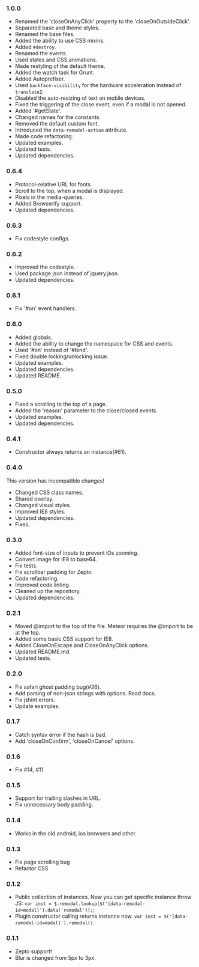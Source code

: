 ### 1.0.0
* Renamed the 'closeOnAnyClick' property to the 'closeOnOutsideClick'.
* Separated base and theme styles.
* Renamed the base files.
* Added the ability to use CSS mixins.
* Added `#destroy`.
* Renamed the events.
* Used states and CSS animations.
* Made restyling of the default theme.
* Added the watch task for Grunt.
* Added Autoprefixer.
* Used `backface-visibility` for the hardware acceleration instead of `translateZ`.
* Disabled the auto-resizing of text on mobile devices.
* Fixed the triggering of the close event, even if a modal is not opened.
* Added '#getState'.
* Changed names for the constants.
* Removed the default custom font.
* Introduced the `data-remodal-action` attribute.
* Made code refactoring.
* Updated examples.
* Updated tests.
* Updated dependencies.

### 0.6.4
* Protocol-relative URL for fonts.
* Scroll to the top, when a modal is displayed.
* Pixels in the media-queries.
* Added Browserify support.
* Updated dependencies.

### 0.6.3
* Fix codestyle configs.

### 0.6.2
* Improved the codestyle.
* Used package.json instead of jquery.json.
* Updated dependencies.

### 0.6.1
* Fix '#on' event handlers.

### 0.6.0
* Added globals.
* Added the ability to change the namespace for CSS and events.
* Used '#on' instead of '#bind'.
* Fixed double locking/unlocking issue.
* Updated examples.
* Updated dependencies.
* Updated README.

### 0.5.0
* Fixed a scrolling to the top of a page.
* Added the 'reason' parameter to the close/closed events.
* Updated examples.
* Updated dependencies.

### 0.4.1
* Constructor always returns an instance(#61).

### 0.4.0
This version has incompatible changes!

* Changed CSS class names.
* Shared overlay.
* Changed visual styles.
* Improved IE8 styles.
* Updated dependencies.
* Fixes.

### 0.3.0
* Added font-size of inputs to prevent iOs zooming.
* Convert image for IE8 to base64.
* Fix tests.
* Fix scrollbar padding for Zepto.
* Code refactoring.
* Improved code linting.
* Cleaned up the repository.
* Updated dependencies.

### 0.2.1
* Moved @import to the top of the file. Meteor requires the @import to be at the top.
* Added some basic CSS support for IE8.
* Added CloseOnEscape and CloseOnAnyClick options.
* Updated README.md.
* Updated tests.

### 0.2.0
* Fix safari ghost padding bug(#26).
* Add parsing of non-json strings with options. Read docs.
* Fix jshint errors.
* Update examples.

### 0.1.7
* Catch syntax error if the hash is bad.
* Add 'closeOnConfirm', 'closeOnCancel' options.

### 0.1.6
* Fix #14, #11

### 0.1.5
* Support for trailing slashes in URL.
* Fix unnecessary body padding.

### 0.1.4
* Works in the old android, ios browsers and other.

### 0.1.3
* Fix page scrolling bug
* Refactor CSS

### 0.1.2
* Public collection of instances. Now you can get specific instance throw JS: `var inst = $.remodal.lookup[$('[data-remodal-id=modal]').data('remodal')];`;
* Plugin constructor calling returns instance now. `var inst = $('[data-remodal-id=modal]').remodal()`.

### 0.1.1
* Zepto support!
* Blur is changed from 5px to 3px.
